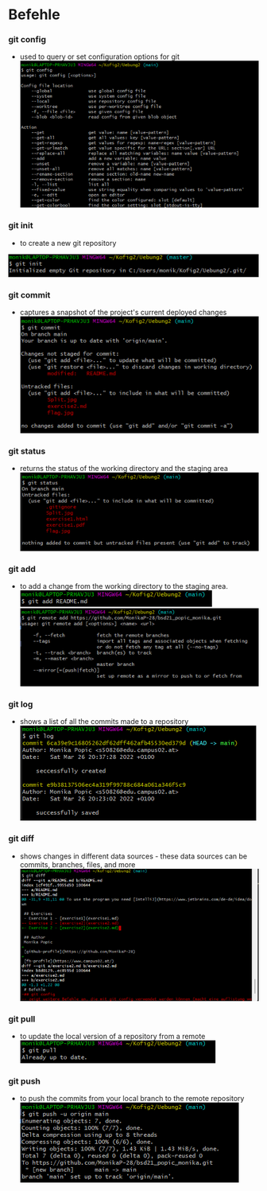 # Befehle
### git config
-  used to query or set configuration options for git
![config](config.png)
### git init
- to create a new git repository

![init](Init.png)
### git commit
- captures a snapshot of the project's current deployed changes
![commit](commit.png)
### git status
- returns the status of the working directory and the staging area
![status](status.png)
### git add
- to add a change from the working directory to the staging area.
![add](add.png)
![add2](add2.png)
### git log
-  shows a list of all the commits made to a repository
![log](log.png)
### git diff
-  shows changes in different data sources - these data sources can be commits, branches, files, and more
![diff](diff.png)
### git pull
- to update the local version of a repository from a remote
![pull](pull.png)
### git push
- to push the commits from your local branch to the remote repository
![push](push.png)